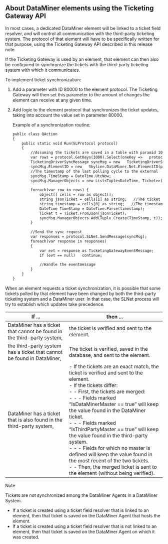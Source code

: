## About DataMiner elements using the Ticketing Gateway API

In most cases, a dedicated DataMiner element will be linked to a ticket field resolver, and will control all communication with the third-party ticketing system. The protocol of that element will have to be specifically written for that purpose, using the Ticketing Gateway API described in this release note.

If the Ticketing Gateway is used by an element, that element can then also be configured to synchronize the tickets with the third-party ticketing system with which it communicates.

To implement ticket synchronization:

1. Add a parameter with ID 80000 to the element protocol. The Ticketing Gateway will then set this parameter to the amount of changes the element can receive at any given time.

2. Add logic to the element protocol that synchronizes the ticket updates, taking into account the value set in parameter 80000.

    Example of a synchronization routine:

    ```txt
    public class QAction                                                                                          
    {                                                                                                             
        public static void Run(SLProtocol protocol)                                                                   
        {                                                                                                             
            //Assuming the tickets are saved in a table with paramid 1000                                                 
            var rows = protocol.GetKeys(1000).Select(oneKey =>   protocol.GetRow(1000, oneKey));                      
            TicketingDriverSyncMessage syncMsg = new   TicketingDriverSyncMessage();                                  
            syncMsg.ElementID = new   Skyline.DataMiner.Net.ElementID(protocol.DataMinerID,   protocol.ElementID);
            //The timestamp of the last polling cycle to the external   ticketing system.                             
            syncMsg.TimeStamp = DateTime.UtcNow;                                                                          
            syncMsg.ManagerObjects = new List<Tuple<DateTime, Ticket>>();                                              
                                                                                                                          
            foreach(var row in rows) {                                                                             
                object[] cells = row as object[];                                                                         
                string jsonTicket = cells[1] as string;   //The ticket saved as a json string (see: Ticket.ToJson())    
                string timestamp = cells[0] as string;   //The timestamp of when this ticket was added/changed          
                DateTime TimeStamp = DateTime.Parse(timestamp);                                                               
                Ticket t = Ticket.FromJson(jsonTicket);                                                                       
                syncMsg.ManagerObjects.Add(Tuple.Create(TimeStamp, t));                                                       
            }                                                                                                             
                                                                                                                          
            //Send the sync request                                                                                       
            var responses = protocol.SLNet.SendMessage(syncMsg);                                                          
            foreach(var response in responses)                                                                            
            {                                                                                                             
                var evt = response as TicketingGatewayEventMessage;                                                           
                if (evt == null)   continue;                                                                              
                                                                                                                          
                //Handle the eventmessage                                                                                     
            }                                                                                                             
        }                                                                                                             
    }                                                                                                             
    ```

When an element requests a ticket synchronization, it is possible that some tickets polled by that element have been changed by both the third-party ticketing system and a DataMiner user. In that case, the SLNet process will try to establish which updates take precedence.

| If ...                                                                 | then ...                                                                                                                                                                                                                                                                                                                                                                                                                                                                                                                                                                                                                                                                                                                                                                                                                                                                                                                                                                                                                                     |
|------------------------------------------------------------------------|----------------------------------------------------------------------------------------------------------------------------------------------------------------------------------------------------------------------------------------------------------------------------------------------------------------------------------------------------------------------------------------------------------------------------------------------------------------------------------------------------------------------------------------------------------------------------------------------------------------------------------------------------------------------------------------------------------------------------------------------------------------------------------------------------------------------------------------------------------------------------------------------------------------------------------------------------------------------------------------------------------------------------------------------|
| DataMiner has a ticket that cannot be found in the third-party system, | the ticket is verified and sent to the element.                                                                                                                                                                                                                                                                                                                                                                                                                                                                                                                                                                                                                                                                                                                                                                                                                                                                                                                                                                                              |
| the third-party system has a ticket that cannot be found in DataMiner, | The ticket is verified, saved in the database, and sent to the element.                                                                                                                                                                                                                                                                                                                                                                                                                                                                                                                                                                                                                                                                                                                                                                                                                                                                                                                                                                      |
| DataMiner has a ticket that is also found in the third-party system,   | \-  If the tickets are an exact match, the ticket is verified and sent to the element.<br> -  If the tickets differ:<br> -  - First, the tickets are merged:<br> -  - - Fields marked “IsDataMinerMaster == true” will keep the value found in the DataMiner ticket.<br> -  - - Fields marked “IsThirdPartyMaster == true” will keep the value found in the third-party system.<br> -  - - Fields for which no master is defined will keep the value found in the most recent of the two tickets.<br> -  - Then, the merged ticket is sent to the element (without being verified). |

> [!NOTE]
> Tickets are not synchronized among the DataMiner Agents in a DataMiner System.
> -  If a ticket is created using a ticket field resolver that is linked to an element, then that ticket is saved on the DataMiner Agent that hosts the element. 
> -  If a ticket is created using a ticket field resolver that is not linked to an element, then that ticket is saved on the DataMiner Agent on which it was created.
>
